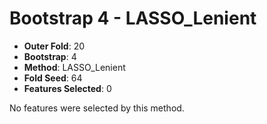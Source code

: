 # Bootstrap 4 - LASSO_Lenient

- **Outer Fold**: 20
- **Bootstrap**: 4
- **Method**: LASSO_Lenient
- **Fold Seed**: 64
- **Features Selected**: 0

No features were selected by this method.
